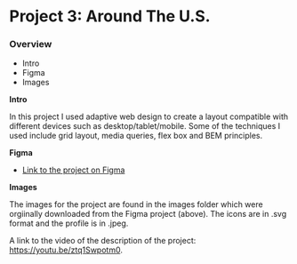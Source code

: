 # Project 3: Around The U.S.

### Overview

- Intro
- Figma
- Images

**Intro**

In this project I used adaptive web design to create a layout compatible with different devices such as desktop/tablet/mobile. Some of the techniques I used include grid layout, media queries, flex box and BEM principles. 

**Figma**

- [Link to the project on Figma](https://www.figma.com/file/ii4xxsJ0ghevUOcssTlHZv/Sprint-3%3A-Around-the-US?node-id=0%3A1)

**Images**

The images for the project are found in the images folder which were orgiinally downloaded from the Figma project (above). The icons are in .svg format and the profile is in .jpeg.


A link to the video of the description of the project: https://youtu.be/ztq1Swpotm0. 

